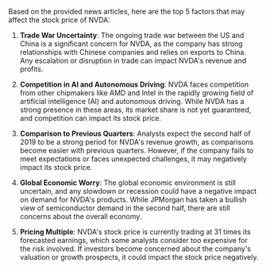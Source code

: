 Based on the provided news articles, here are the top 5 factors that may affect the stock price of NVDA:

1. **Trade War Uncertainty**: The ongoing trade war between the US and China is a significant concern for NVDA, as the company has strong relationships with Chinese companies and relies on exports to China. Any escalation or disruption in trade can impact NVDA's revenue and profits.

2. **Competition in AI and Autonomous Driving**: NVDA faces competition from other chipmakers like AMD and Intel in the rapidly growing field of artificial intelligence (AI) and autonomous driving. While NVDA has a strong presence in these areas, its market share is not yet guaranteed, and competition can impact its stock price.

3. **Comparison to Previous Quarters**: Analysts expect the second half of 2019 to be a strong period for NVDA's revenue growth, as comparisons become easier with previous quarters. However, if the company fails to meet expectations or faces unexpected challenges, it may negatively impact its stock price.

4. **Global Economic Worry**: The global economic environment is still uncertain, and any slowdown or recession could have a negative impact on demand for NVDA's products. While JPMorgan has taken a bullish view of semiconductor demand in the second half, there are still concerns about the overall economy.

5. **Pricing Multiple**: NVDA's stock price is currently trading at 31 times its forecasted earnings, which some analysts consider too expensive for the risk involved. If investors become concerned about the company's valuation or growth prospects, it could impact the stock price negatively.